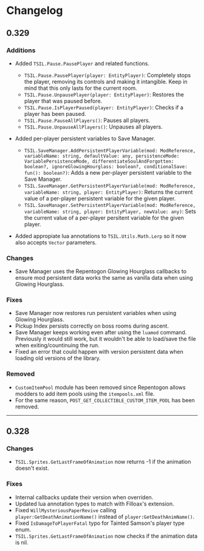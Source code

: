 # Changelog

## 0.329

### Additions

* Added `TSIL.Pause.PausePlayer` and related functions.
    * `TSIL.Pause.PausePlayer(player: EntityPlayer)`: Completely stops the player, removing its controls and making it intangible. Keep in mind that this only lasts for the current room.
    * `TSIL.Pause.UnpausePlayer(player: EntityPlayer)`: Restores the player that was paused before.
    * `TSIL.Pause.IsPlayerPaused(player: EntityPlayer)`: Checks if a player has been paused.
    * `TSIL.Pause.PauseAllPlayers()`: Pauses all players.
    * `TSIL.Pause.UnpauseAllPlayers()`: Unpauses all players.

* Added per-player persistent variables to Save Manager.
    * `TSIL.SaveManager.AddPersistentPlayerVariable(mod: ModReference, variableName: string, defaultValue: any, persistenceMode: VariablePersistenceMode, differentiateSoulAndForgotten: boolean?, ignoreGlowingHourglass: boolean?, conditionalSave: fun(): boolean?)`: Adds a new per-player persistent variable to the Save Manager. 
    * `TSIL.SaveManager.GetPersistentPlayerVariable(mod: ModReference, variableName: string, player: EntityPlayer)`: Returns the current value of a per-player persistent variable for the given player.
    * `TSIL.SaveManager.SetPersistentPlayerVariable(mod: ModReference, variableName: string, player: EntityPlayer, newValue: any)`: Sets the current value of a per-player persitent variable for the given player.

* Added appropiate lua annotations to `TSIL.Utils.Math.Lerp` so it now also accepts `Vector` parameters.

### Changes

* Save Manager uses the Repentogon Glowing Hourglass callbacks to ensure mod persistent data works the same as vanilla data when using Glowing Hourglass.

### Fixes

* Save Manager now restores run persistent variables when using Glowing Hourglass.
* Pickup Index persists correctly on boss rooms during ascent.
* Save Manager keeps working even after using the `luamod` command. Previously it would still work, but it wouldn't be able to load/save the file when exiting/countinuing the run.
* Fixed an error that could happen with version persistent data when loading old versions of the library.

### Removed

* `CustomItemPool` module has been removed since Repentogon allows modders to add item pools using the `itempools.xml` file.
* For the same reason, `POST_GET_COLLECTIBLE_CUSTOM_ITEM_POOL` has been removed.

---

## 0.328

### Changes

* `TSIL.Sprites.GetLastFrameOfAnimation` now returns -1 if the animation doesn't exist.

### Fixes

* Internal callbacks update their version when overriden.
* Updated lua annotation types to match with Filloax's extension.
* Fixed `WillMysteriousPaperRevive` calling `player:GetDeathAnimationName()` instead of `player:GetDeathAnimName()`.
* Fixed `IsDamageToPlayerFatal` typo for Tainted Samson's player type enum.
* `TSIL.Sprites.GetLastFrameOfAnimation` now checks if the animation data is nil.